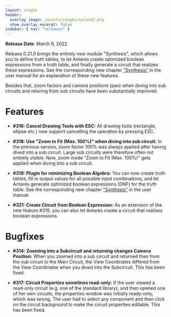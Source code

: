 ```yaml
---
layout: single
header:
  overlay_image: /assets/images/splash2.png
  show_overlay_excerpt: false
sidebar: { nav: "releases" }
---
```


**Release Date**: March 9, 2022

Release 0.21.0 brings the entirely new module "Synthesis", which allows you to define
truth tables, to let Antares create optimized boolean expressions from a truth table,
and finally generate a circuit that realizes these expressions. See the corresponding new chapter ["Synthesis"](/user-manual/english/circuits/synthesis) in the user manual for an explanation of these new features.

Besides that, zoom factors and camera positions (pan) when diving into sub circuits and
returing from sub circuits have been substantially improved.

# Features

* **#316: Cancel Drawing Tools with ESC:** All drawing tools (rectangle, ellipse etc.)
now support cancelling the operation by pressing ESC.

* **#318: Use "Zoom to Fit (Max. 100%)" when diving into sub circuit:** In the previous version, zoom factor 100% was always applied after having dived into a sub circuit. Large sub circuits were therefore often not entirely visible. Now, zoom mode "Zoom to Fit (Max. 100%)" gets applied
when diving into a sub circuit.

* **#319: Plugin for minimizing Boolean Algebra:** You can now create truth tables, fill
in output values for all possible input combinations, and let Antares generate optimized
boolean expressions (DNF) for the truth table. See the corresponding new chapter ["Synthesis"](/user-manual/english/circuits/synthesis) in the user manual.

* **#321: Create Circuit from Boolean Expression:** As an extension of the new feature #319,
you can also let Antares create a circuit that realizes boolean expressions.

# Bugfixes

* **#314: Zooming into a Subcircuit and returning changes Camera Position:**
When you zoomed into a sub circuit and returned then from the sub circuit to the Main Circuit, the View Coordinates differed from the View Coordinates when you dived into the Subcircuit.
This has been fixed.

* **#317: Circuit Properties sometines read-only:** If the user viewed a read-only circuit (e.g. one of the standard library), and then opened one of her own circuits, the properties window was initially ready-only, which was wrong. The user had to select any component and then click on the circuit background to make the circuit properties editable. This has been fixed.
